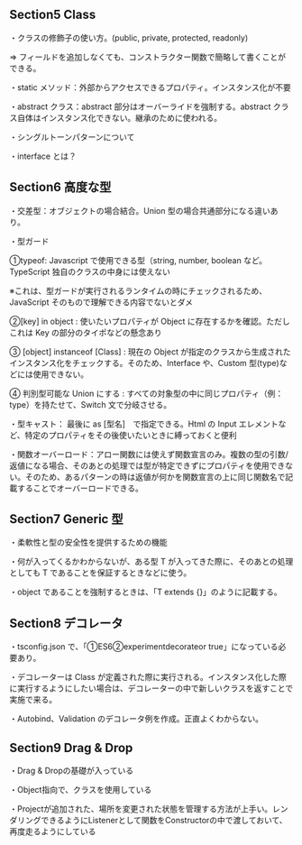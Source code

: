 ## Section5 Class

・クラスの修飾子の使い方。(public, private, protected, readonly)

⇒ フィールドを追加しなくても、コンストラクター関数で簡略して書くことができる。

・static メソッド：外部からアクセスできるプロパティ。インスタンス化が不要

・abstract クラス：abstract 部分はオーバーライドを強制する。abstract クラス自体はインスタンス化できない。継承のために使われる。

・シングルトーンパターンについて

・interface とは？

## Section6 高度な型

・交差型：オブジェクトの場合結合。Union 型の場合共通部分になる違いあり。

・型ガード

①typeof: Javascript で使用できる型（string, number, boolean など。TypeScript 独自のクラスの中身には使えない

※これは、型ガードが実行されるランタイムの時にチェックされるため、JavaScript そのもので理解できる内容でないとダメ

②[key] in object : 使いたいプロパティが Object に存在するかを確認。ただしこれは Key の部分のタイポなどの懸念あり

③ [object] instanceof [Class] : 現在の Object が指定のクラスから生成されたインスタンス化をチェックする。そのため、Interface や、Custom 型(type)などには使用できない。

④ 判別型可能な Union にする : すべての対象型の中に同じプロパティ（例：type）を持たせて、Switch 文で分岐させる。

・型キャスト： 最後に as [型名]　で指定できる。Html の Input エレメントなど、特定のプロパティをその後使いたいときに縛っておくと便利

・関数オーバーロード：アロー関数には使えず関数宣言のみ。複数の型の引数/返値になる場合、そのあとの処理では型が特定できずにプロパティを使用できない。そのため、あるパターンの時は返値が何かを関数宣言の上に同じ関数名で記載することでオーバーロードできる。

## Section7 Generic 型

・柔軟性と型の安全性を提供するための機能

・何が入ってくるかわからないが、ある型 T が入ってきた際に、そのあとの処理としても T であることを保証するときなどに使う。

・object であることを強制するときは、「T extends {}」のように記載する。

## Section8 デコレータ

・tsconfig.json で、「①ES6②experimentdecorateor true」になっている必要あり。

・デコレーターは Class が定義された際に実行される。インスタンス化した際に実行するようにしたい場合は、デコレーターの中で新しいクラスを返すことで実施で来る。

・Autobind、Validation のデコレータ例を作成。正直よくわからない。

## Section9 Drag & Drop

・Drag & Dropの基礎が入っている

・Object指向で、クラスを使用している

・Projectが追加された、場所を変更された状態を管理する方法が上手い。レンダリングできるようにListenerとして関数をConstructorの中で渡しておいて、再度走るようにしている